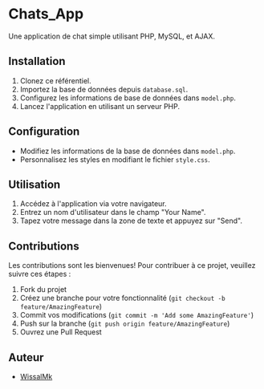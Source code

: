 # Chats_App
Une application de chat simple utilisant PHP, MySQL, et AJAX.

## Installation

1. Clonez ce référentiel.
2. Importez la base de données depuis `database.sql`.
3. Configurez les informations de base de données dans `model.php`.
4. Lancez l'application en utilisant un serveur PHP.

## Configuration

- Modifiez les informations de la base de données dans `model.php`.
- Personnalisez les styles en modifiant le fichier `style.css`.

## Utilisation

1. Accédez à l'application via votre navigateur.
2. Entrez un nom d'utilisateur dans le champ "Your Name".
3. Tapez votre message dans la zone de texte et appuyez sur "Send".

## Contributions

Les contributions sont les bienvenues! Pour contribuer à ce projet, veuillez suivre ces étapes :
1. Fork du projet
2. Créez une branche pour votre fonctionnalité (`git checkout -b feature/AmazingFeature`)
3. Commit vos modifications (`git commit -m 'Add some AmazingFeature'`)
4. Push sur la branche (`git push origin feature/AmazingFeature`)
5. Ouvrez une Pull Request

## Auteur

- [WissalMk](https://github.com/WissalMk)
